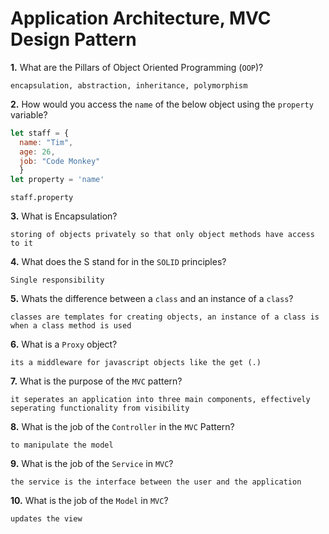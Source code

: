 # Application Architecture, MVC Design Pattern

**1.** What are the Pillars of Object Oriented Programming (`OOP`)?
<!-- enter you answer in the space below -->
```
encapsulation, abstraction, inheritance, polymorphism
```
**2.** How would you access the `name` of the below object using the `property` variable?
```js
let staff = {
  name: "Tim",
  age: 26,
  job: "Code Monkey"
  }
let property = 'name'
```
<!-- enter you answer in the space below -->
```
staff.property
```
**3.** What is Encapsulation?
<!-- enter you answer in the space below -->
```
storing of objects privately so that only object methods have access to it
```
**4.** What does the S stand for in the `SOLID` principles?
<!-- enter you answer in the space below -->
```
Single responsibility
```
**5.** Whats the difference between a `class` and an instance of a `class`?
<!-- enter you answer in the space below -->
```
classes are templates for creating objects, an instance of a class is when a class method is used
```
**6.** What is a `Proxy` object?
<!-- enter you answer in the space below -->
```
its a middleware for javascript objects like the get (.)
```

**7.** What is the purpose of the `MVC` pattern?
<!-- enter you answer in the space below -->
```
it seperates an application into three main components, effectively seperating functionality from visibility
```
**8.** What is the job of the `Controller` in the `MVC` Pattern?
<!-- enter you answer in the space below -->
```
to manipulate the model
```

**9.** What is the job of the `Service` in `MVC`?
<!-- enter you answer in the space below -->
```
the service is the interface between the user and the application
```
**10.** What is the job of the `Model` in `MVC`?
<!-- enter you answer in the space below -->
```
updates the view
```

